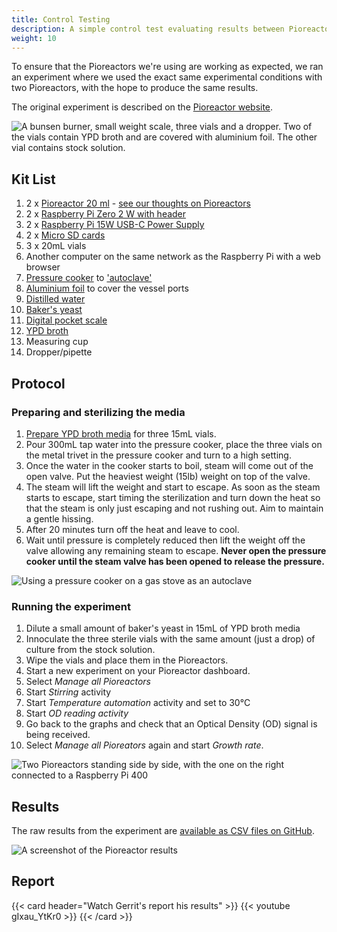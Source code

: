 ```yaml
---
title: Control Testing
description: A simple control test evaluating results between Pioreactors by Gerrit Niezen
weight: 10
---
```


To ensure that the Pioreactors we're using are working as expected, we ran an experiment where we used the exact same experimental conditions with two Pioreactors, with the hope to produce the same results.

The original experiment is described on the [Pioreactor website](https://docs.pioreactor.com/experiments/control-testing).


![A bunsen burner, small weight scale, three vials and a dropper. Two of the vials contain YPD broth and are covered with aluminium foil. The other vial contains stock solution.](./equipment.jpg)


## Kit List
1. 2 x [Pioreactor 20 ml](https://pioreactor.com/products/pioreactor-20ml?variant=46559156469816) - [see our thoughts on Pioreactors](https://AMYBO.org/docs/equipment/bioreactors/#pioreactorhttpspioreactorcom)
1. 2 x [Raspberry Pi Zero 2 W with header](https://www.raspberrypi.com/products/raspberry-pi-zero-2-w/)
1. 2 x [Raspberry Pi 15W USB-C Power Supply](https://www.raspberrypi.com/products/type-c-power-supply/)
1. 2 x [Micro SD cards](https://docs.pioreactor.com/user-guide/common-questions#what-microsd-cards-do-you-recommend)
1. 3 x 20mL vials
1. Another computer on the same network as the Raspberry Pi with a web browser
1. [Pressure cooker](https://www.prestige.co.uk/products/high-dome-iconic-aluminium-pressure-cooker) to ['autoclave'](../../equipment/autoclaves/)
1. [Aluminium foil](https://www.sainsburys.co.uk/gol-ui/product/sainsburys-kitchen-foil-10m-x-300mm) to cover the vessel ports
1. [Distilled water](https://www.sainsburys.co.uk/gol-ui/product/carplan-de-ionised-water-25ltr)
1. [Baker's yeast](https://www.sainsburys.co.uk/gol-ui/product/allinson-easy-bake-yeast-100g)
1. [Digital pocket scale](https://www.ebay.co.uk/itm/353643617581?hash=item5256cd5d2d:g:-uUAAOSw8SthJx1f)
1. [YPD broth](https://formedium.com/product/ypd-broth/)
1. Measuring cup
1. Dropper/pipette


## Protocol

### Preparing and sterilizing the media

1. [Prepare YPD broth media](https://www.tiktok.com/@pioreactor/video/7130702807656697093) for three 15mL vials.
1. Pour 300mL tap water into the pressure cooker, place the three vials on the metal trivet in the pressure cooker and turn to a high setting.
1. Once the water in the cooker starts to boil, steam will come out of the open valve. Put the heaviest weight (15lb) weight on top of the valve.
1. The steam will lift the weight and start to escape. As soon as the steam starts to escape, start timing the sterilization and turn down the heat so that the steam is only just escaping and not rushing out. Aim to maintain a gentle hissing.
1. After 20 minutes turn off the heat and leave to cool.
1. Wait until pressure is completely reduced then lift the weight off the valve allowing any remaining steam to escape. **Never open the pressure cooker until the steam
valve has been opened to release the pressure.**

![Using a pressure cooker on a gas stove as an autoclave](./autoclaving.jpg)

### Running the experiment

1. Dilute a small amount of baker's yeast in 15mL of YPD broth media
1. Innoculate the three sterile vials with the same amount (just a drop) of culture from the stock solution.
1. Wipe the vials and place them in the Pioreactors.
1. Start a new experiment on your Pioreactor dashboard.
1. Select *Manage all Pioreactors*
1. Start *Stirring* activity
1. Start *Temperature automation* activity and set to 30°C
1. Start *OD reading activity*
1. Go back to the graphs and check that an Optical Density (OD) signal is being received.
1. Select *Manage all Pioreators* again and start *Growth rate*.

![Two Pioreactors standing side by side, with the one on the right connected to a Raspberry Pi 400](./pioreactors.jpg)

## Results

The raw results from the experiment are [available as CSV files on GitHub](https://github.com/AMYBO-org/results/tree/main/Control%20Testing).

![A screenshot of the Pioreactor results](./results.png)

## Report

{{< card header="Watch Gerrit's report his results" >}}
{{< youtube gIxau_YtKr0 >}}
{{< /card >}}

<br>
